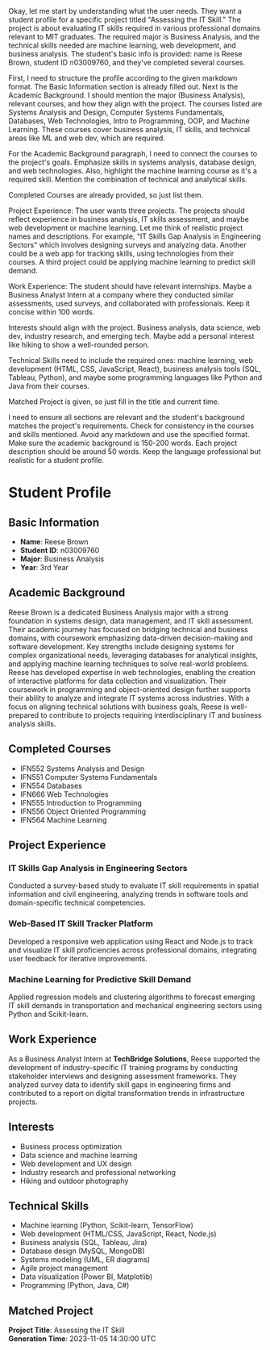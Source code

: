 <think>
Okay, let me start by understanding what the user needs. They want a student profile for a specific project titled "Assessing the IT Skill." The project is about evaluating IT skills required in various professional domains relevant to MIT graduates. The required major is Business Analysis, and the technical skills needed are machine learning, web development, and business analysis. The student's basic info is provided: name is Reese Brown, student ID n03009760, and they've completed several courses.

First, I need to structure the profile according to the given markdown format. The Basic Information section is already filled out. Next is the Academic Background. I should mention the major (Business Analysis), relevant courses, and how they align with the project. The courses listed are Systems Analysis and Design, Computer Systems Fundamentals, Databases, Web Technologies, Intro to Programming, OOP, and Machine Learning. These courses cover business analysis, IT skills, and technical areas like ML and web dev, which are required.

For the Academic Background paragraph, I need to connect the courses to the project's goals. Emphasize skills in systems analysis, database design, and web technologies. Also, highlight the machine learning course as it's a required skill. Mention the combination of technical and analytical skills.

Completed Courses are already provided, so just list them.

Project Experience: The user wants three projects. The projects should reflect experience in business analysis, IT skills assessment, and maybe web development or machine learning. Let me think of realistic project names and descriptions. For example, "IT Skills Gap Analysis in Engineering Sectors" which involves designing surveys and analyzing data. Another could be a web app for tracking skills, using technologies from their courses. A third project could be applying machine learning to predict skill demand.

Work Experience: The student should have relevant internships. Maybe a Business Analyst Intern at a company where they conducted similar assessments, used surveys, and collaborated with professionals. Keep it concise within 100 words.

Interests should align with the project. Business analysis, data science, web dev, industry research, and emerging tech. Maybe add a personal interest like hiking to show a well-rounded person.

Technical Skills need to include the required ones: machine learning, web development (HTML, CSS, JavaScript, React), business analysis tools (SQL, Tableau, Python), and maybe some programming languages like Python and Java from their courses.

Matched Project is given, so just fill in the title and current time.

I need to ensure all sections are relevant and the student's background matches the project's requirements. Check for consistency in the courses and skills mentioned. Avoid any markdown and use the specified format. Make sure the academic background is 150-200 words. Each project description should be around 50 words. Keep the language professional but realistic for a student profile.
</think>

# Student Profile

## Basic Information
- **Name**: Reese Brown  
- **Student ID**: n03009760  
- **Major**: Business Analysis  
- **Year**: 3rd Year  

## Academic Background  
Reese Brown is a dedicated Business Analysis major with a strong foundation in systems design, data management, and IT skill assessment. Their academic journey has focused on bridging technical and business domains, with coursework emphasizing data-driven decision-making and software development. Key strengths include designing systems for complex organizational needs, leveraging databases for analytical insights, and applying machine learning techniques to solve real-world problems. Reese has developed expertise in web technologies, enabling the creation of interactive platforms for data collection and visualization. Their coursework in programming and object-oriented design further supports their ability to analyze and integrate IT systems across industries. With a focus on aligning technical solutions with business goals, Reese is well-prepared to contribute to projects requiring interdisciplinary IT and business analysis skills.  

## Completed Courses  
- IFN552 Systems Analysis and Design  
- IFN551 Computer Systems Fundamentals  
- IFN554 Databases  
- IFN666 Web Technologies  
- IFN555 Introduction to Programming  
- IFN556 Object Oriented Programming  
- IFN564 Machine Learning  

## Project Experience  
### IT Skills Gap Analysis in Engineering Sectors  
Conducted a survey-based study to evaluate IT skill requirements in spatial information and civil engineering, analyzing trends in software tools and domain-specific technical competencies.  

### Web-Based IT Skill Tracker Platform  
Developed a responsive web application using React and Node.js to track and visualize IT skill proficiencies across professional domains, integrating user feedback for iterative improvements.  

### Machine Learning for Predictive Skill Demand  
Applied regression models and clustering algorithms to forecast emerging IT skill demands in transportation and mechanical engineering sectors using Python and Scikit-learn.  

## Work Experience  
As a Business Analyst Intern at **TechBridge Solutions**, Reese supported the development of industry-specific IT training programs by conducting stakeholder interviews and designing assessment frameworks. They analyzed survey data to identify skill gaps in engineering firms and contributed to a report on digital transformation trends in infrastructure projects.  

## Interests  
- Business process optimization  
- Data science and machine learning  
- Web development and UX design  
- Industry research and professional networking  
- Hiking and outdoor photography  

## Technical Skills  
- Machine learning (Python, Scikit-learn, TensorFlow)  
- Web development (HTML/CSS, JavaScript, React, Node.js)  
- Business analysis (SQL, Tableau, Jira)  
- Database design (MySQL, MongoDB)  
- Systems modeling (UML, ER diagrams)  
- Agile project management  
- Data visualization (Power BI, Matplotlib)  
- Programming (Python, Java, C#)  

## Matched Project  
**Project Title**: Assessing the IT Skill  
**Generation Time**: 2023-11-05 14:30:00 UTC
